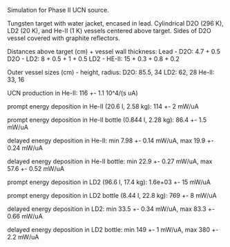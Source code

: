Simulation for Phase II UCN source.

Tungsten target with water jacket, encased in lead.
Cylindrical D2O (296 K), LD2 (20 K), and He-II (1 K) vessels centered above target.
Sides of D2O vessel covered with graphite reflectors.

Distances above target (cm) + vessel wall thickness:
Lead - D2O: 4.7 + 0.5
D2O - LD2: 8 + 0.5 + 1 + 0.5
LD2 - HE-II: 15 + 0.3 + 0.8 + 0.2

Outer vessel sizes (cm) - height, radius:
D2O: 85.5, 34
LD2: 62, 28
He-II: 33, 16

UCN production in He-II:
116 +- 1.1 10^4/(s uA)

prompt energy deposition in He-II (20.6 l, 2.58 kg):
114 +- 2 mW/uA

prompt energy deposition in He-II bottle (0.844 l, 2.28 kg):
86.4 +- 1.5 mW/uA

delayed energy deposition in He-II:
min 7.98 +- 0.14 mW/uA, max 19.9 +- 0.24 mW/uA

delayed energy deposition in He-II bottle:
min 22.9 +- 0.27 mW/uA, max 57.6 +- 0.52 mW/uA

prompt energy deposition in LD2 (96.6 l, 17.4 kg):
1.6e+03 +- 15 mW/uA

prompt energy deposition in LD2 bottle (8.44 l, 22.8 kg):
769 +- 8 mW/uA

delayed energy deposition in LD2:
min 33.5 +- 0.34 mW/uA, max 83.3 +- 0.66 mW/uA

delayed energy deposition in LD2 bottle:
min 149 +- 1 mW/uA, max 380 +- 2.2 mW/uA

